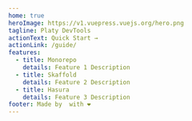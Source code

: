 ```yaml
---
home: true
heroImage: https://v1.vuepress.vuejs.org/hero.png
tagline: Platy DevTools
actionText: Quick Start →
actionLink: /guide/
features:
  - title: Monorepo
    details: Feature 1 Description
  - title: Skaffold
    details: Feature 2 Description
  - title: Hasura
    details: Feature 3 Description
footer: Made by  with ❤️
---
```

